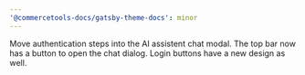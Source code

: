 ```yaml
---
'@commercetools-docs/gatsby-theme-docs': minor
---
```


Move authentication steps into the AI assistent chat modal. The top bar now has a button to open the chat dialog. Login buttons have a new design as well.

